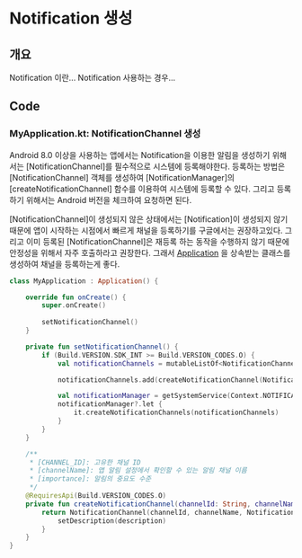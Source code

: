# Notification 생성

## 개요
Notification 이란...
Notification 사용하는 경우...


## Code

### MyApplication.kt: NotificationChannel 생성
Android 8.0 이상을 사용하는 앱에서는 Notification을 이용한 알림을 생성하기 위해서는 [NotificationChannel]를 필수적으로 시스템에 등록해야한다.
등록하는 방법은 [NotificationChannel] 객체를 생성하여 [NotificationManager]의 [createNotificationChannel] 함수를 이용하여 시스템에 등록할 수 있다.
그리고 등록하기 위해서는 Android 버전을 체크하여 요청하면 된다.

[NotificationChannel]이 생성되지 않은 상태에서는 [Notification]이 생성되지 않기 때문에 앱이 시작하는 시점에서 빠르게 채널을 등록하기를 구글에서는 권장하고있다.
그리고 이미 등록된 [NotificationChannel]은 재등록 하는 동작을 수행하지 않기 때문에 안정성을 위해서 자주 호출하라고 권장한다.
그래서 [Application](https://github.com/JuhyeokLee97/Android-Study-By-Kotlin/blob/main/study/Utility/Application()%20in%20kotlin.md) 을 상속받는 클래스를 생성하여 채널을 등록하는게 좋다.

``` kotlin
class MyApplication : Application() {

    override fun onCreate() {
        super.onCreate()
        
        setNotificationChannel()
    }

    private fun setNotificationChannel() {
        if (Build.VERSION.SDK_INT >= Build.VERSION_CODES.O) {
            val notificationChannels = mutableListOf<NotificationChannel>()

            notificationChannels.add(createNotificationChannel(NotificationHelper.NOTIFICATION_CHANNEL, getString(R.string.app_name), getString(R.string.notification_channel_description)))

            val notificationManager = getSystemService(Context.NOTIFICATION_SERVICE) as NotificationManager
            notificationManager?.let {
                it.createNotificationChannels(notificationChannels)
            }
        }
    }

    /**
     * [CHANNEL_ID]: 고유한 채널 ID
     * [channelName]: 앱 알림 설정에서 확인할 수 있는 알림 채널 이름
     * [importance]: 알림의 중요도 수준
     */
    @RequiresApi(Build.VERSION_CODES.O)
    private fun createNotificationChannel(channelId: String, channelName: String, description: String): NotificationChannel {
        return NotificationChannel(channelId, channelName, NotificationManager.IMPORTANCE_DEFAULT).apply {
            setDescription(description)
        }
    }
}
```
